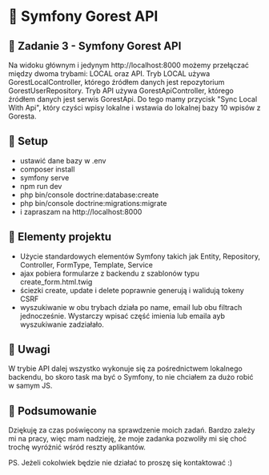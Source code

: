 # 📝 Symfony Gorest API

## 📌 Zadanie 3 - Symfony Gorest API
Na widoku głównym i jedynym http://localhost:8000 możemy przełączać między dwoma trybami: LOCAL oraz API.
Tryb LOCAL używa GorestLocalController, którego źródłem danych jest repozytorium GorestUserRepository.
Tryb API używa GorestApiController, którego źródłem danych jest serwis GorestApi.
Do tego mamy przycisk "Sync Local With Api", który czyści wpisy lokalne i wstawia do lokalnej bazy 10 wpisów z Goresta.

## 📌 Setup
- ustawić dane bazy w .env
- composer install
- symfony serve
- npm run dev
- php bin/console doctrine:database:create
- php bin/console doctrine:migrations:migrate
- i zapraszam na http://localhost:8000

## 📌 Elementy projektu
- Użycie standardowych elementów Symfony takich jak Entity, Repository, Controller, FormType, Template, Service
- ajax pobiera formularze z backendu z szablonów typu create_form.html.twig
- ściezki create, update i delete poprawnie generują i walidują tokeny CSRF
- wyszukiwanie w obu trybach działa po name, email lub obu filtrach jednocześnie. Wystarczy wpisać część imienia lub emaila ayb wyszukiwanie zadziałało.

## 📌 Uwagi
W trybie API dalej wszystko wykonuje się za pośrednictwem lokalnego backendu, bo skoro task ma być o Symfony, to nie chciałem za dużo robić w samym JS.

## 📌 Podsumowanie
Dziękuję za czas poświęcony na sprawdzenie moich zadań. Bardzo zależy mi na pracy, więc mam nadzieję, że moje zadanka pozwoliły mi się choć trochę wyróżnić wśród reszty aplikantów.

PS. Jeżeli cokolwiek będzie nie działać to proszę się kontaktować :)
